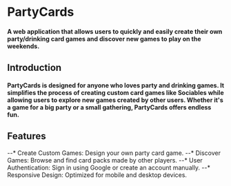 # PartyCards

#### A web application that allows users to quickly and easily create their own party/drinking card games and discover new games to play on the weekends.

## Introduction
#### PartyCards is designed for anyone who loves party and drinking games. It simplifies the process of creating custom card games like Sociables while allowing users to explore new games created by other users. Whether it's a game for a big party or a small gathering, PartyCards offers endless fun.

## Features

--* Create Custom Games: Design your own party card game.
--* Discover Games: Browse and find card packs made by other players.
--* User Authentication: Sign in using Google or create an account manually.
--* Responsive Design: Optimized for mobile and desktop devices.